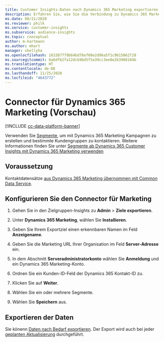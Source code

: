 ```yaml
---
title: Customer Insights-Daten nach Dynamics 365 Marketing exportieren
description: Erfahren Sie, wie Sie die Verbindung zu Dynamics 365 Marketing konfigurieren.
ms.date: 08/21/2020
ms.reviewer: philk
ms.service: customer-insights
ms.subservice: audience-insights
ms.topic: conceptual
author: m-hartmann
ms.author: mhart
manager: shellyha
ms.openlocfilehash: 163387779b64bd78ef08e2d96a5f1c9615062f28
ms.sourcegitcommit: 6a6df62fa12dcb9bd5f5a39cc3ee0e2b3988184b
ms.translationtype: HT
ms.contentlocale: de-DE
ms.lasthandoff: 11/25/2020
ms.locfileid: "4643772"
---
```

# <a name="connector-for-dynamics-365-marketing-preview"></a>Connector für Dynamics 365 Marketing (Vorschau)

[!INCLUDE [cc-data-platform-banner](../includes/cc-data-platform-banner.md)]

Verwenden Sie [Segmente](segments.md), um mit Dynamics 365 Marketing Kampagnen zu erstellen und bestimmte Kundengruppen zu kontaktieren. Weitere Informationen finden Sie unter [Segmente ab Dynamics 365 Customer Insights mit Dynamics 365 Marketing verwenden](https://docs.microsoft.com/dynamics365/marketing/customer-insights-segments)

## <a name="prerequisite"></a>Voraussetzung

Kontaktdatensätze [aus Dynamics 365 Marketing übernommen mit Common Data Service](connect-power-query.md).

## <a name="configure-the-connector-for-marketing"></a>Konfigurieren Sie den Connector für Marketing

1. Gehen Sie in den Zielgruppen-Insights zu **Admin** > **Ziele exportieren**.

1. Unter **Dynamics 365 Marketing**, wählen Sie **Installieren**.

1. Geben Sie Ihrem Exportziel einen erkennbaren Namen im Feld **Anzeigename**.

1. Geben Sie die Marketing URL Ihrer Organisation im Feld **Server-Adresse** ein.

1. In dem Abschnitt **Serveradministratorkonto** wählen Sie **Anmeldung** und ein Dynamics 365 Marketing-Konto.

1. Ordnen Sie ein Kunden-ID-Feld der Dynamics 365 Kontakt-ID zu.

1. Klicken Sie auf **Weiter**.

1. Wählen Sie ein oder mehrere Segmente.

1. Wählen Sie **Speichern** aus.

## <a name="export-the-data"></a>Exportieren der Daten

Sie könenn [Daten nach Bedarf exportieren](export-destinations.md). Der Export wird auch bei jeder [geplanten Aktualisierung](system.md#schedule-tab) durchgeführt.
